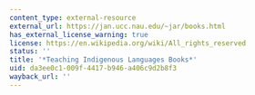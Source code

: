 ```yaml
---
content_type: external-resource
external_url: https://jan.ucc.nau.edu/~jar/books.html
has_external_license_warning: true
license: https://en.wikipedia.org/wiki/All_rights_reserved
status: ''
title: '*Teaching Indigenous Languages Books*'
uid: da3ee0c1-009f-4417-b946-a406c9d2b8f3
wayback_url: ''
---
```

